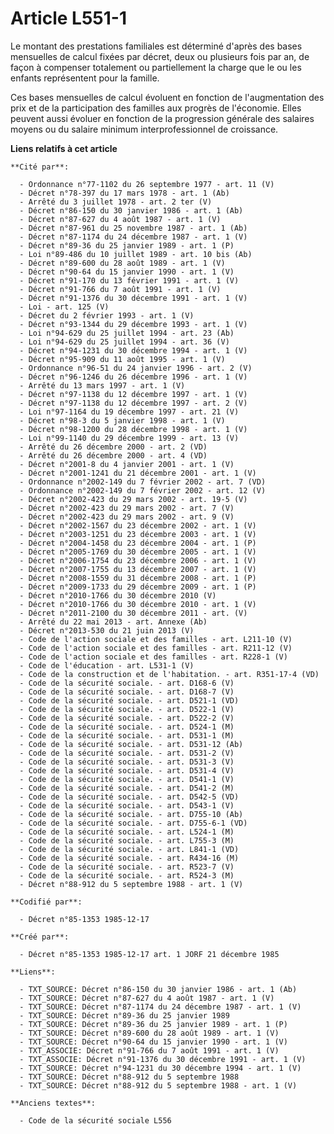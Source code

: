 # Article L551-1

Le montant des prestations familiales est déterminé d'après des bases mensuelles de calcul fixées par décret, deux ou
plusieurs fois par an, de façon à compenser totalement ou partiellement la charge que le ou les enfants représentent pour la
famille. 

Ces bases mensuelles de calcul évoluent en fonction de l'augmentation des prix et de la participation des familles aux
progrès de l'économie. Elles peuvent aussi évoluer en fonction de la progression générale des salaires moyens ou du salaire
minimum interprofessionnel de croissance.

**Liens relatifs à cet article**

	**Cité par**:

	  - Ordonnance n°77-1102 du 26 septembre 1977 - art. 11 (V)
	  - Décret n°78-397 du 17 mars 1978 - art. 1 (Ab)
	  - Arrêté du 3 juillet 1978 - art. 2 ter (V)
	  - Décret n°86-150 du 30 janvier 1986 - art. 1 (Ab)
	  - Décret n°87-627 du 4 août 1987 - art. 1 (V)
	  - Décret n°87-961 du 25 novembre 1987 - art. 1 (Ab)
	  - Décret n°87-1174 du 24 décembre 1987 - art. 1 (V)
	  - Décret n°89-36 du 25 janvier 1989 - art. 1 (P)
	  - Loi n°89-486 du 10 juillet 1989 - art. 10 bis (Ab)
	  - Décret n°89-600 du 28 août 1989 - art. 1 (V)
	  - Décret n°90-64 du 15 janvier 1990 - art. 1 (V)
	  - Décret n°91-170 du 13 février 1991 - art. 1 (V)
	  - Décret n°91-766 du 7 août 1991 - art. 1 (V)
	  - Décret n°91-1376 du 30 décembre 1991 - art. 1 (V)
	  - Loi - art. 125 (V)
	  - Décret du 2 février 1993 - art. 1 (V)
	  - Décret n°93-1344 du 29 décembre 1993 - art. 1 (V)
	  - Loi n°94-629 du 25 juillet 1994 - art. 23 (Ab)
	  - Loi n°94-629 du 25 juillet 1994 - art. 36 (V)
	  - Décret n°94-1231 du 30 décembre 1994 - art. 1 (V)
	  - Décret n°95-909 du 11 août 1995 - art. 1 (V)
	  - Ordonnance n°96-51 du 24 janvier 1996 - art. 2 (V)
	  - Décret n°96-1246 du 26 décembre 1996 - art. 1 (V)
	  - Arrêté du 13 mars 1997 - art. 1 (V)
	  - Décret n°97-1138 du 12 décembre 1997 - art. 1 (V)
	  - Décret n°97-1138 du 12 décembre 1997 - art. 2 (V)
	  - Loi n°97-1164 du 19 décembre 1997 - art. 21 (V)
	  - Décret n°98-3 du 5 janvier 1998 - art. 1 (V)
	  - Décret n°98-1200 du 28 décembre 1998 - art. 1 (V)
	  - Loi n°99-1140 du 29 décembre 1999 - art. 13 (V)
	  - Arrêté du 26 décembre 2000 - art. 2 (VD)
	  - Arrêté du 26 décembre 2000 - art. 4 (VD)
	  - Décret n°2001-8 du 4 janvier 2001 - art. 1 (V)
	  - Décret n°2001-1241 du 21 décembre 2001 - art. 1 (V)
	  - Ordonnance n°2002-149 du 7 février 2002 - art. 7 (VD)
	  - Ordonnance n°2002-149 du 7 février 2002 - art. 12 (V)
	  - Décret n°2002-423 du 29 mars 2002 - art. 19-5 (V)
	  - Décret n°2002-423 du 29 mars 2002 - art. 7 (V)
	  - Décret n°2002-423 du 29 mars 2002 - art. 9 (V)
	  - Décret n°2002-1567 du 23 décembre 2002 - art. 1 (V)
	  - Décret n°2003-1251 du 23 décembre 2003 - art. 1 (V)
	  - Décret n°2004-1458 du 23 décembre 2004 - art. 1 (P)
	  - Décret n°2005-1769 du 30 décembre 2005 - art. 1 (V)
	  - Décret n°2006-1754 du 23 décembre 2006 - art. 1 (V)
	  - Décret n°2007-1755 du 13 décembre 2007 - art. 1 (V)
	  - Décret n°2008-1559 du 31 décembre 2008 - art. 1 (P)
	  - Décret n°2009-1733 du 29 décembre 2009 - art. 1 (P)
	  - Décret n°2010-1766 du 30 décembre 2010 (V)
	  - Décret n°2010-1766 du 30 décembre 2010 - art. 1 (V)
	  - Décret n°2011-2100 du 30 décembre 2011 - art. (V)
	  - Arrêté du 22 mai 2013 - art. Annexe (Ab)
	  - Décret n°2013-530 du 21 juin 2013 (V)
	  - Code de l'action sociale et des familles - art. L211-10 (V)
	  - Code de l'action sociale et des familles - art. R211-12 (V)
	  - Code de l'action sociale et des familles - art. R228-1 (V)
	  - Code de l'éducation - art. L531-1 (V)
	  - Code de la construction et de l'habitation. - art. R351-17-4 (VD)
	  - Code de la sécurité sociale. - art. D168-6 (V)
	  - Code de la sécurité sociale. - art. D168-7 (V)
	  - Code de la sécurité sociale. - art. D521-1 (VD)
	  - Code de la sécurité sociale. - art. D522-1 (V)
	  - Code de la sécurité sociale. - art. D522-2 (V)
	  - Code de la sécurité sociale. - art. D524-1 (M)
	  - Code de la sécurité sociale. - art. D531-1 (M)
	  - Code de la sécurité sociale. - art. D531-12 (Ab)
	  - Code de la sécurité sociale. - art. D531-2 (V)
	  - Code de la sécurité sociale. - art. D531-3 (V)
	  - Code de la sécurité sociale. - art. D531-4 (V)
	  - Code de la sécurité sociale. - art. D541-1 (V)
	  - Code de la sécurité sociale. - art. D541-2 (M)
	  - Code de la sécurité sociale. - art. D542-5 (VD)
	  - Code de la sécurité sociale. - art. D543-1 (V)
	  - Code de la sécurité sociale. - art. D755-10 (Ab)
	  - Code de la sécurité sociale. - art. D755-6-1 (VD)
	  - Code de la sécurité sociale. - art. L524-1 (M)
	  - Code de la sécurité sociale. - art. L755-3 (M)
	  - Code de la sécurité sociale. - art. L841-1 (VD)
	  - Code de la sécurité sociale. - art. R434-16 (M)
	  - Code de la sécurité sociale. - art. R523-7 (V)
	  - Code de la sécurité sociale. - art. R524-3 (M)
	  - Décret n°88-912 du 5 septembre 1988 - art. 1 (V)

	**Codifié par**:

	  - Décret n°85-1353 1985-12-17

	**Créé par**:

	  - Décret n°85-1353 1985-12-17 art. 1 JORF 21 décembre 1985

	**Liens**:

	  - TXT_SOURCE: Décret n°86-150 du 30 janvier 1986 - art. 1 (Ab)
	  - TXT_SOURCE: Décret n°87-627 du 4 août 1987 - art. 1 (V)
	  - TXT_SOURCE: Décret n°87-1174 du 24 décembre 1987 - art. 1 (V)
	  - TXT_SOURCE: Décret n°89-36 du 25 janvier 1989
	  - TXT_SOURCE: Décret n°89-36 du 25 janvier 1989 - art. 1 (P)
	  - TXT_SOURCE: Décret n°89-600 du 28 août 1989 - art. 1 (V)
	  - TXT_SOURCE: Décret n°90-64 du 15 janvier 1990 - art. 1 (V)
	  - TXT_ASSOCIE: Décret n°91-766 du 7 août 1991 - art. 1 (V)
	  - TXT_ASSOCIE: Décret n°91-1376 du 30 décembre 1991 - art. 1 (V)
	  - TXT_SOURCE: Décret n°94-1231 du 30 décembre 1994 - art. 1 (V)
	  - TXT_SOURCE: Décret n°88-912 du 5 septembre 1988
	  - TXT_SOURCE: Décret n°88-912 du 5 septembre 1988 - art. 1 (V)

	**Anciens textes**:

	  - Code de la sécurité sociale L556
